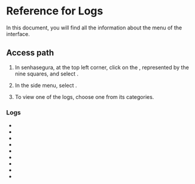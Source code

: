 # Reference for Logs 

In this document, you will find all the information about the  menu of the  interface.

## Access path

1. In senhasegura, at the top left corner, click on the , represented by the nine squares, and select .

1. In the side menu, select .
2. To view one of the logs, choose one from its categories.

### Logs
* 
* 
* 
* 
* 
* 
* 
* 
* 